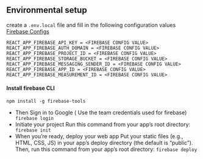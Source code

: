 #

## Environmental setup

create a `.env.local` file and fill in the following configuration values
[Firebase Configs](https://console.firebase.google.com/project/bookmart-32ab5/settings/general/web:ZTcxMWMyZmUtYTE1OC00OGNiLThjOGYtOTc4MGIzNjBiNzBh)

```
REACT_APP_FIREBASE_API_KEY = <FIREBASE CONFIG VALUE>
REACT_APP_FIREBASE_AUTH_DOMAIN = <FIREBASE CONFIG VALUE>
REACT_APP_FIREBASE_PROJECT_ID = <FIREBASE CONFIG VALUE>
REACT_APP_FIREBASE_STORAGE_BUCKET = <FIREBASE CONFIG VALUE>
REACT_APP_FIREBASE_MESSAGING_SENDER_ID = <FIREBASE CONFIG VALUE>
REACT_APP_FIREBASE_APP_ID = <FIREBASE CONFIG VALUE>
REACT_APP_FIREBASE_MEASUREMENT_ID = <FIREBASE CONFIG VALUE>

```

#### Install firebase CLI

`npm install -g firebase-tools`

- Then Sign in to Google ( Use the team credentials used for firebase)
  ` firebase login`
- Initiate your project
  Run this command from your app’s root directory:
  ` firebase init`
- When you’re ready, deploy your web app
  Put your static files (e.g., HTML, CSS, JS) in your app’s deploy directory (the default is “public”). Then, run this command from your app’s root directory:
  `firebase deploy`
